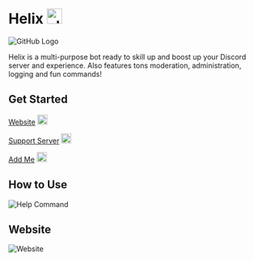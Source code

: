 # Helix <img src="https://media.discordapp.net/attachments/850437588195999766/851617384976089138/98a55025fe82d92bb090008b0185c90b.webp" alt="alt text" width="30" height="30">
![GitHub Logo](https://images-ext-2.discordapp.net/external/cO1ijbNvQPAVIDgWUs2ES5supYbghET9-BNeQkFZGRU/https/media.discordapp.net/attachments/733828522400940075/783512735551848448/helixbanner.png?width=1260&height=591)

Helix is a multi-purpose bot ready to skill up and boost up your Discord server and experience. Also features tons moderation, administration, logging and fun commands!

## Get Started

[Website](https://crumberry.github.io/helixio/) <img src="https://media.discordapp.net/attachments/850437588195999766/851617384976089138/98a55025fe82d92bb090008b0185c90b.webp" alt="alt text" width="20" height="20">    

[Support Server](https://discord.gg/qBJkncfjKx) <img src="https://media.discordapp.net/attachments/850437588195999766/851617384976089138/98a55025fe82d92bb090008b0185c90b.webp" alt="alt text" width="20" height="20">   
 
[Add Me](https://discord.com/oauth2/authorize?scope=bot&client_id=723697439638290482&scope=bot&permissions=481684598) <img src="https://media.discordapp.net/attachments/850437588195999766/851617384976089138/98a55025fe82d92bb090008b0185c90b.webp" alt="alt text" width="20" height="20">
## How to Use

![Help Command](https://media.discordapp.net/attachments/850437588195999766/851616755462045716/unknown.png?width=500&height=657)

## Website
![Website](https://media.discordapp.net/attachments/850437588195999766/851619941589450804/unknown.png?width=1260&height=581) 
